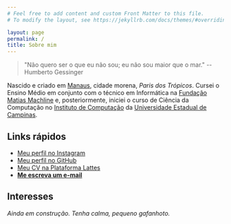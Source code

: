 ```yaml
---
# Feel free to add content and custom Front Matter to this file.
# To modify the layout, see https://jekyllrb.com/docs/themes/#overriding-theme-defaults

layout: page
permalink: /
title: Sobre mim
---
```


> "Não quero ser o que eu não sou; eu não sou maior que o mar." -- Humberto Gessinger

Nascido e criado em [Manaus](https://pt.wikipedia.org/wiki/Manaus/), cidade morena, *Paris dos Trópicos*. Cursei o Ensino Médio em conjunto com o técnico em Informática na [Fundação Matias Machline](https://fundacaomatiasmachline.org.br/) e, posteriormente, iniciei o curso de Ciência da Computação no [Instituto de Computação](https://ic.unicamp.br/) da [Universidade Estadual de Campinas](https://unicamp.br/).

## Links rápidos
- [Meu perfil no Instagram](https://instagram.com/cardlucas2/)
- [Meu perfil no GitHub](https://github.com/cardlucas1/)
- [Meu CV na Plataforma Lattes](http://lattes.cnpq.br/2114813131316096)
- [**Me escreva um e-mail**](mailto:l281817@dac.unicamp.br)

## Interesses
*Ainda em construção. Tenha calma, pequeno gafanhoto.*